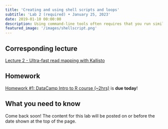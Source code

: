 ```yaml
---
title: 'Creating and using shell scripts and loops'
subtitle: 'Lab 2 (required) • January 25, 2023'
date: 2019-01-10 00:00:00
description: Using command-line tools often requires that you run similar code for each of your samples (e.g. read mapping).  In this lab, you'll learn how to automate this redundant process using a simple code-aware text editor, making it possible for you to get work done even when you're not sitting in front of your computer.  How great is that?!
featured_image: '/images/shellscript.png'
---
```


## Corresponding lecture

[Lecture 2 - Ultra-fast read mapping with Kallisto](https://diytranscriptomics.com/project/lecture-02)

## Homework

[Homework #1: DataCamp Intro to R course (~2hrs)](https://www.datacamp.com/courses/free-introduction-to-r) is **due today**!

## What you need to know

Come back soon!  The content for this lab will be posted on or before the date shown at the top of the page.


